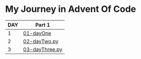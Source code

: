 # My Journey in Advent Of Code

| DAY     |Part 1                         |
|---------|-------------------------------|
|1        |[01-dayOne](https://github.com/DiTulloMarco/AdventOfCode/tree/main/2024/01-dayOne/day_one.py)|
|2        |[02-dayTwo.py](https://github.com/DiTulloMarco/AdventOfCode/tree/main/2024/02-dayTwo/day_two.py)|
|3        |[03-dayThree.py](https://github.com/DiTulloMarco/AdventOfCode/tree/main/2024/03-dayThree/day_three.py)|
